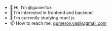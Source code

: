 - 👋 Hi, I’m @gumerfox
- 👀 I’m interested in frontend and backend
- 🌱 I’m currently studying react js
- 📫 How to reach me: gumerov.vasil@gmail.com
